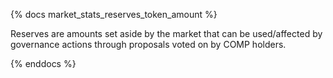 {% docs market_stats_reserves_token_amount %}

Reserves are amounts set aside by the market that can be used/affected by governance actions through proposals voted on by COMP holders.

{% enddocs %}